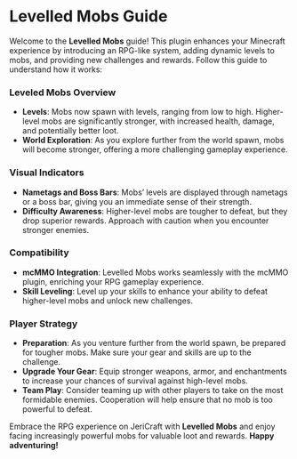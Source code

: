 # Levelled Mobs Guide

Welcome to the **Levelled Mobs** guide! This plugin enhances your Minecraft experience by introducing an RPG-like system, adding dynamic levels to mobs, and providing new challenges and rewards. Follow this guide to understand how it works:

### Leveled Mobs Overview
- **Levels**: Mobs now spawn with levels, ranging from low to high. Higher-level mobs are significantly stronger, with increased health, damage, and potentially better loot.
- **World Exploration**: As you explore further from the world spawn, mobs will become stronger, offering a more challenging gameplay experience.

### Visual Indicators
- **Nametags and Boss Bars**: Mobs’ levels are displayed through nametags or a boss bar, giving you an immediate sense of their strength.
- **Difficulty Awareness**: Higher-level mobs are tougher to defeat, but they drop superior rewards. Approach with caution when you encounter stronger enemies.

### Compatibility
- **mcMMO Integration**: Levelled Mobs works seamlessly with the mcMMO plugin, enriching your RPG gameplay experience.
- **Skill Leveling**: Level up your skills to enhance your ability to defeat higher-level mobs and unlock new challenges.

### Player Strategy
- **Preparation**: As you venture further from the world spawn, be prepared for tougher mobs. Make sure your gear and skills are up to the challenge.
- **Upgrade Your Gear**: Equip stronger weapons, armor, and enchantments to increase your chances of survival against high-level mobs.
- **Team Play**: Consider teaming up with other players to take on the most formidable enemies. Cooperation will help ensure that no mob is too powerful to defeat.

Embrace the RPG experience on JeriCraft with **Levelled Mobs** and enjoy facing increasingly powerful mobs for valuable loot and rewards. **Happy adventuring!**